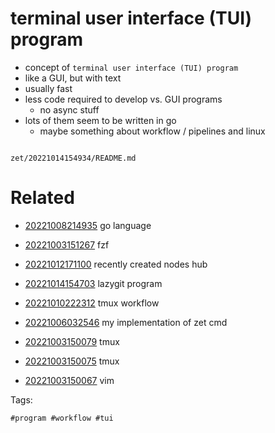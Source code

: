 # terminal user interface (TUI) program

- concept of `terminal user interface (TUI) program`
- like a GUI, but with text
- usually fast
- less code required to develop vs. GUI programs
  - no async stuff
- lots of them seem to be written in go
  - maybe something about workflow / pipelines and linux

```
```

` zet/20221014154934/README.md `

# Related

- [20221008214935](/zet/20221008214935/README.md) go language

- [20221003151267](/zet/20221003151267/README.md) fzf

- [20221012171100](/zet/20221012171100/README.md) recently created nodes hub
- [20221014154703](/zet/20221014154703/README.md) lazygit program
- [20221010222312](/zet/20221010222312/README.md) tmux workflow
- [20221006032546](/zet/20221006032546/README.md) my implementation of zet cmd
- [20221003150079](/zet/20221003150079/README.md) tmux
- [20221003150075](/zet/20221003150075/README.md) tmux
- [20221003150067](/zet/20221003150067/README.md) vim

Tags:

    #program #workflow #tui
